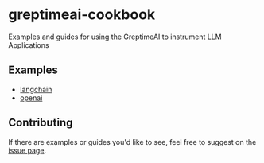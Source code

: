 # greptimeai-cookbook

Examples and guides for using the GreptimeAI to instrument LLM Applications

## Examples

- [langchain](./examples/langchain)
- [openai](./examples/openai)

## Contributing

If there are examples or guides you'd like to see, feel free to suggest
on the [issue page][cookbook-issue].


[cookbook-issue]: https://github.com/GreptimeTeam/greptimeai-cookbook/issues
